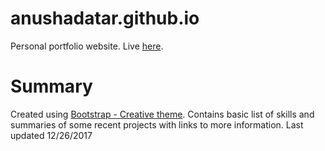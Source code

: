 # anushadatar.github.io
Personal portfolio website. Live [here](https://anushadatar.github.io/).

# Summary 
Created using [Bootstrap - Creative theme](https://startbootstrap.com/template-overviews/creative/). Contains basic list of skills and summaries of some recent projects with links to more information. Last updated 12/26/2017

